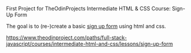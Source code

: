 First Project for TheOdinProjects Intermediate HTML & CSS Course: Sign-Up Form

The goal is to (re-)create a basic [sign up form](https://cdn.statically.io/gh/TheOdinProject/curriculum/5f37d43908ef92499e95a9b90fc3cc291a95014c/html_css/project-sign-up-form/sign-up-form.png) using html and css.

https://www.theodinproject.com/paths/full-stack-javascript/courses/intermediate-html-and-css/lessons/sign-up-form
